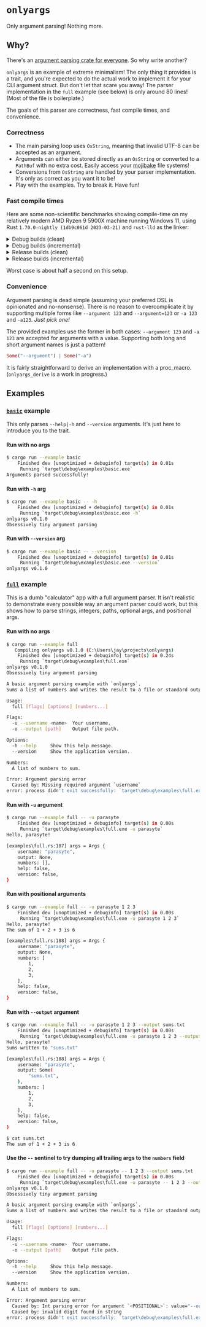 # `onlyargs`

Only argument parsing! Nothing more.

## Why?

There's an [argument parsing crate for everyone](https://github.com/rosetta-rs/argparse-rosetta-rs). So why write another?

`onlyargs` is an example of extreme minimalism! The only thing it provides is a trait, and you're expected to do the actual work to implement it for your CLI argument struct. But don't let that scare you away! The parser implementation in the `full` example (see below) is only around 80 lines! (Most of the file is boilerplate.)

The goals of this parser are correctness, fast compile times, and convenience.

### Correctness

- The main parsing loop uses `OsString`, meaning that invalid UTF-8 can be accepted as an argument.
- Arguments can either be stored directly as an `OsString` or converted to a `PathBuf` with no extra cost. Easily access your [mojibake](https://en.wikipedia.org/wiki/Mojibake) file systems!
- Conversions from `OsString` are handled by your parser implementation. It's only as correct as you want it to be!
- Play with the examples. Try to break it. Have fun!

### Fast compile times

Here are some non-scientific benchmarks showing compile-time on my relatively modern AMD Ryzen 9 5900X machine running Windows 11, using Rust `1.70.0-nightly (1db9c061d 2023-03-21)` and `rust-lld` as the linker:

<details><summary>Debug builds (clean)</summary>

```bash
$ hyperfine -w 1 -p 'cargo clean' 'cargo build'
Benchmark 1: cargo build
  Time (mean ± σ):     199.3 ms ±   4.6 ms    [User: 40.3 ms, System: 35.2 ms]
  Range (min … max):   193.2 ms … 206.6 ms    10 runs
```

```bash
$ hyperfine -w 1 -p 'cargo clean' 'cargo build --example basic'
Benchmark 1: cargo build --example basic
  Time (mean ± σ):     405.3 ms ±  28.9 ms    [User: 87.5 ms, System: 66.6 ms]
  Range (min … max):   383.7 ms … 476.6 ms    10 runs
```

```bash
$ hyperfine -w 1 -p 'cargo clean' 'cargo build --example full'
Benchmark 1: cargo build --example full
  Time (mean ± σ):     514.0 ms ±  16.5 ms    [User: 165.6 ms, System: 85.0 ms]
  Range (min … max):   488.7 ms … 543.5 ms    10 runs
```

</details>

<details><summary>Debug builds (incremental)</summary>

```bash
$ hyperfine -w 1 -p 'touch src/lib.rs' 'cargo build'
Benchmark 1: cargo build
  Time (mean ± σ):     150.2 ms ±   9.8 ms    [User: 33.1 ms, System: 21.1 ms]
  Range (min … max):   141.3 ms … 174.5 ms    17 runs
```

```bash
$ hyperfine -w 1 -p 'touch examples/basic.rs' 'cargo build --example basic'
Benchmark 1: cargo build --example basic
  Time (mean ± σ):     244.2 ms ±  15.4 ms    [User: 38.8 ms, System: 40.4 ms]
  Range (min … max):   226.3 ms … 275.1 ms    12 runs
```

```bash
$ hyperfine -w 1 -p 'touch examples/full.rs' 'cargo build --example full'
Benchmark 1: cargo build --example full
  Time (mean ± σ):     325.1 ms ±  14.5 ms    [User: 60.6 ms, System: 59.4 ms]
  Range (min … max):   302.4 ms … 345.6 ms    10 runs
```

</details>

<details><summary>Release builds (clean)</summary>

```bash
$ hyperfine -w 1 -p 'cargo clean' 'cargo build --release'
Benchmark 1: cargo build --release
  Time (mean ± σ):     206.2 ms ±  23.2 ms    [User: 40.6 ms, System: 15.6 ms]
  Range (min … max):   184.0 ms … 262.5 ms    10 runs
```

```bash
$ hyperfine -w 1 -p 'cargo clean' 'cargo build --release --example basic'
Benchmark 1: cargo build --release --example basic
  Time (mean ± σ):     376.4 ms ±   9.1 ms    [User: 78.1 ms, System: 48.4 ms]
  Range (min … max):   362.9 ms … 395.3 ms    10 runs
```

```bash
$ hyperfine -w 1 -p 'cargo clean' 'cargo build --release --example full'
Benchmark 1: cargo build --release --example full
  Time (mean ± σ):     547.0 ms ±  11.6 ms    [User: 248.1 ms, System: 72.2 ms]
  Range (min … max):   530.1 ms … 566.1 ms    10 runs
```

</details>

<details><summary>Release builds (incremental)</summary>

```bash
$ hyperfine -w 1 -p 'touch src/lib.rs' 'cargo build --release'
Benchmark 1: cargo build --release
  Time (mean ± σ):     156.5 ms ±   9.5 ms    [User: 42.0 ms, System: 26.8 ms]
  Range (min … max):   145.9 ms … 183.0 ms    17 runs
```

```bash
$ hyperfine -w 1 -p 'touch examples/basic.rs' 'cargo build --release --example basic'
Benchmark 1: cargo build --release --example basic
  Time (mean ± σ):     254.3 ms ±   8.4 ms    [User: 54.0 ms, System: 12.6 ms]
  Range (min … max):   241.6 ms … 269.1 ms    11 runs
```

```bash
$ hyperfine -w 1 -p 'touch examples/full.rs' 'cargo build --release --example full'
Benchmark 1: cargo build --release --example full
  Time (mean ± σ):     418.2 ms ±   7.6 ms    [User: 248.4 ms, System: 32.6 ms]
  Range (min … max):   410.0 ms … 435.3 ms    10 runs
```

</details>

Worst case is about half a second on this setup.

### Convenience

Argument parsing is dead simple (assuming your preferred DSL is opinionated and no-nonsense). There is no reason to overcomplicate it by supporting multiple forms like `--argument 123` and `--argument=123` or `-a 123` and `-a123`. _Just pick one!_

The provided examples use the former in both cases: `--argument 123` and `-a 123` are accepted for arguments with a value. Supporting both long and short argument names is just a pattern!

```rust
Some("--argument") | Some("-a")
```

It is fairly straightforward to derive an implementation with a proc_macro. (`onlyargs_derive` is a work in progress.)

## Examples

### [`basic`](./examples/basic.rs) example

This only parses `--help|-h` and `--version` arguments. It's just here to introduce you to the trait.

#### Run with no args

```bash
$ cargo run --example basic
    Finished dev [unoptimized + debuginfo] target(s) in 0.01s
     Running `target\debug\examples\basic.exe`
Arguments parsed successfully!
```

#### Run with `-h` arg

```bash
$ cargo run --example basic -- -h
    Finished dev [unoptimized + debuginfo] target(s) in 0.01s
     Running `target\debug\examples\basic.exe -h`
onlyargs v0.1.0
Obsessively tiny argument parsing
```

#### Run with `--version` arg

```bash
$ cargo run --example basic -- --version
    Finished dev [unoptimized + debuginfo] target(s) in 0.01s
     Running `target\debug\examples\basic.exe --version`
onlyargs v0.1.0
```


### [`full`](./examples/full.rs) example

This is a dumb "calculator" app with a full argument parser. It isn't realistic to demonstrate every possible way an argument parser could work, but this shows how to parse strings, integers, paths, optional args, and positional args.

#### Run with no args

```bash
$ cargo run --example full
   Compiling onlyargs v0.1.0 (C:\Users\jay\projects\onlyargs)
    Finished dev [unoptimized + debuginfo] target(s) in 0.24s
     Running `target\debug\examples\full.exe`
onlyargs v0.1.0
Obsessively tiny argument parsing

A basic argument parsing example with `onlyargs`.
Sums a list of numbers and writes the result to a file or standard output.

Usage:
  full [flags] [options] [numbers...]

Flags:
  -u --username <name>  Your username.
  -o --output [path]    Output file path.

Options:
  -h --help     Show this help message.
  --version     Show the application version.

Numbers:
  A list of numbers to sum.

Error: Argument parsing error
  Caused by: Missing required argument `username`
error: process didn't exit successfully: `target\debug\examples\full.exe` (exit code: 1)
```

#### Run with `-u` argument

```bash
$ cargo run --example full -- -u parasyte
    Finished dev [unoptimized + debuginfo] target(s) in 0.00s
     Running `target\debug\examples\full.exe -u parasyte`
Hello, parasyte!

[examples\full.rs:187] args = Args {
    username: "parasyte",
    output: None,
    numbers: [],
    help: false,
    version: false,
}
```

#### Run with positional arguments

```bash
$ cargo run --example full -- -u parasyte 1 2 3
    Finished dev [unoptimized + debuginfo] target(s) in 0.00s
     Running `target\debug\examples\full.exe -u parasyte 1 2 3`
Hello, parasyte!
The sum of 1 + 2 + 3 is 6

[examples\full.rs:188] args = Args {
    username: "parasyte",
    output: None,
    numbers: [
        1,
        2,
        3,
    ],
    help: false,
    version: false,
}
```

#### Run with `--output` argument

```bash
$ cargo run --example full -- -u parasyte 1 2 3 --output sums.txt
    Finished dev [unoptimized + debuginfo] target(s) in 0.00s
     Running `target\debug\examples\full.exe -u parasyte 1 2 3 --output sums.txt`
Hello, parasyte!
Sums written to "sums.txt"

[examples\full.rs:188] args = Args {
    username: "parasyte",
    output: Some(
        "sums.txt",
    ),
    numbers: [
        1,
        2,
        3,
    ],
    help: false,
    version: false,
}

$ cat sums.txt
The sum of 1 + 2 + 3 is 6
```

#### Use the `--` sentinel to try dumping all trailing args to the `numbers` field

```bash
$ cargo run --example full -- -u parasyte -- 1 2 3 --output sums.txt
    Finished dev [unoptimized + debuginfo] target(s) in 0.00s
     Running `target\debug\examples\full.exe -u parasyte -- 1 2 3 --output sums.txt`
onlyargs v0.1.0
Obsessively tiny argument parsing

A basic argument parsing example with `onlyargs`.
Sums a list of numbers and writes the result to a file or standard output.

Usage:
  full [flags] [options] [numbers...]

Flags:
  -u --username <name>  Your username.
  -o --output [path]    Output file path.

Options:
  -h --help     Show this help message.
  --version     Show the application version.

Numbers:
  A list of numbers to sum.

Error: Argument parsing error
  Caused by: Int parsing error for argument `<POSITIONAL>`: value="--output"
  Caused by: invalid digit found in string
error: process didn't exit successfully: `target\debug\examples\full.exe -u parasyte -- 1 2 3 --output sums.txt` (exit code: 1)
```
